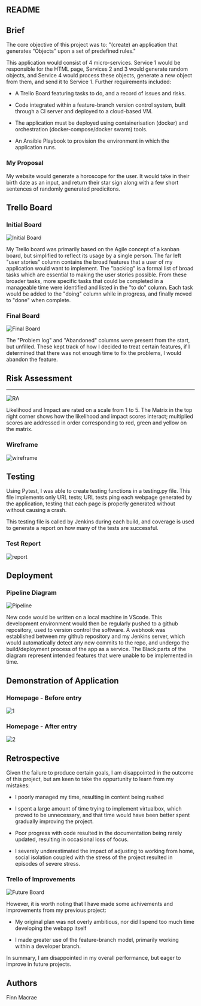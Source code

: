 ## README



## Brief

The core objective of this project was to:
"(create) an application that generates “Objects” upon a set of predefined rules."

This application would consist of 4 micro-services. Service 1 would be responsible for the HTML page, Services 2 and 3 would generate random objects, and Service 4 would process these objects, generate a new object from them, and send it to Service 1.
Further requirements included:

* A Trello Board featuring tasks to do, and a record of issues and risks.

* Code integrated within a feature-branch version control system, built through a CI server and deployed to a cloud-based VM.

* The application must be deployed using containerisation (docker) and orchestration (docker-compose/docker swarm) tools.

* An Ansible Playbook to provision the environment in which the application runs.


### My Proposal

My website would generate a horoscope for the user. It would take in their birth date as an input, and return their star sign along with a few short sentences of randomly generated predicitons.

## Trello Board

### Initial Board
![Initial Board](https://github.com/Finn969/Project-SFIA-2/blob/master/Documents/Trello2a.png)

My Trello board was primarily based on the Agile concept of a kanban board, but simplified to reflect its usage by a single person. The far left "user stories" column contains the broad features that a user of my application would want to implement. The "backlog" is a formal list of broad tasks which are essential to making the user stories possible. From these broader tasks, more specific tasks that could be completed in a manageable time were identified and listed in the "to do" column. Each task would be added to the "doing" column while in progress, and finally moved to "done" when complete.


### Final Board
![Final Board](https://github.com/Finn969/Project-SFIA-2/blob/master/Documents/Trello2b.png)

The "Problem log" and "Abandoned" columns were present from the start, but unfilled. These kept track of how I decided to treat certain features, if I determined that there was not enough time to fix the problems, I would abandon the feature.

## Risk Assessment
---

![RA](https://github.com/Finn969/Project-SFIA-2/blob/master/Documents/risk%20assesment.png)

Likelihood and Impact are rated on a scale from 1 to 5. The Matrix in the top right corner shows how the likelihood and impact scores interact; multiplied scores are addressed in order corresponding to red, green and yellow on the matrix.

### Wireframe

![wireframe](https://github.com/Finn969/Project-SFIA-2/blob/master/Documents/wireframe.png)

## Testing

Using Pytest, I was able to create testing functions in a testing.py file. This file implements only URL tests; URL tests ping each webpage generated by the application, testing that each page is properly generated without without causing a crash.

This testing file is called by Jenkins during each build, and coverage is used to generate a report on how many of the tests are successful.

### Test Report
![report](https://github.com/Finn969/Project-SFIA-2/blob/master/Documents/coverage.png)

## Deployment

### Pipeline Diagram
![Pipeline](https://github.com/Finn969/Project-SFIA-2/blob/master/Documents/pipeline.png)

New code would be written on a local machine in VScode. This development environment would then be regularly pushed to a github repository, used to version control the software. A webhook was established between my github repository and my Jenkins server, which would automatically detect any new commits to the repo, and undergo the build/deployment process of the app as a service. The Black parts of the diagram represent intended features that were unable to be implemented in time. 

## Demonstration of Application

### Homepage - Before entry
![1](https://github.com/Finn969/Project-SFIA-2/blob/master/Documents/Homepagea.png)
### Homepage - After entry
![2](https://github.com/Finn969/Project-SFIA-2/blob/master/Documents/Homepageb.png)
## Retrospective

Given the failure to produce certain goals, I am disappointed in the outcome of this project, but am keen to take the oppurtunity to learn from my mistakes:

* I poorly managed my time, resulting in content being rushed

* I spent a large amount of time trying to implement virtualbox, which proved to be unnecessary, and that time would have been better spent gradually improving the project.

* Poor progress with code resulted in the documentation being rarely updated, resulting in occasional loss of focus.

* I severely underestimated the impact of adjusting to working from home, social isolation coupled with the stress of the project resulted in episodes of severe stress.

### Trello of Improvements
![Future Board](https://github.com/Finn969/Project-SFIA-2/blob/master/Documents/Trello3.png)

However, it is worth noting that I have made some achivements and improvements from my previous project:

* My original plan was not overly ambitious, nor did I spend too much time developing the webapp itself

* I made greater use of the feature-branch model, primarily working within a developer branch.

In summary, I am disappointed in my overall performance, but eager to improve in future projects.
## Authors

Finn Macrae
